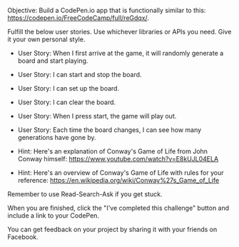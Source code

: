 
Objective: Build a CodePen.io app that is functionally similar to this: https://codepen.io/FreeCodeCamp/full/reGdqx/.

Fulfill the below user stories. Use whichever libraries or APIs you need. Give it your own personal style.

* User Story: When I first arrive at the game, it will randomly generate a board and start playing.
* User Story: I can start and stop the board.
* User Story: I can set up the board.
* User Story: I can clear the board.
* User Story: When I press start, the game will play out.
* User Story: Each time the board changes, I can see how many generations have gone by.

* Hint: Here's an explanation of Conway's Game of Life from John Conway himself: https://www.youtube.com/watch?v=E8kUJL04ELA
* Hint: Here's an overview of Conway's Game of Life with rules for your reference: https://en.wikipedia.org/wiki/Conway%27s_Game_of_Life

Remember to use Read-Search-Ask if you get stuck.

When you are finished, click the "I've completed this challenge" button and include a link to your CodePen.

You can get feedback on your project by sharing it with your friends on Facebook.
